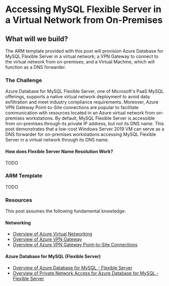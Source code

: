 # Accessing MySQL Flexible Server in a Virtual Network from On-Premises

## What will we build?

The ARM template provided with this post will provision Azure Database for MySQL Flexible Server in a virtual network; a VPN Gateway to connect to the virtual network from on-premises; and a Virtual Machine, which will function as a DNS forwarder.

### The Challenge

Azure Database for MySQL Flexible Server, one of Microsoft's PaaS MySQL offerings, supports a native virtual network deployment to avoid data exfiltration and meet industry compliance requirements. Moreover, Azure VPN Gateway Point-to-Site connections are popular to facilitate communication with resources located in an Azure virtual network from on-premises workstations. By default, MySQL Flexible Server is accessible from on-premises through its private IP address, but not its DNS name. This post demonstrates that a low-cost Windows Server 2019 VM can serve as a DNS forwarder for on-premises workstations accessing MySQL Flexible Server in a virtual network through its DNS name.  

#### How does Flexible Server Name Resolution Work?

TODO

### ARM Template

TODO

### Resources

This post assumes the following fundamental knowledge:

#### Networking

- [Overview of Azure Virtual Networking](https://docs.microsoft.com/azure/virtual-network/virtual-networks-overview)
- [Overview of Azure VPN Gateway](https://docs.microsoft.com/azure/vpn-gateway/vpn-gateway-about-vpngateways)
- [Overview of Azure VPN Gateway Point-to-Site Connections](https://docs.microsoft.com/azure/vpn-gateway/point-to-site-about)

#### Azure Database for MySQL (Flexible Server)

- [Overview of Azure Database for MySQL - Flexible Server](https://docs.microsoft.com/azure/mysql/flexible-server/overview)
- [Overview of Private Network Access for Azure Database for MySQL - Flexible Server](https://docs.microsoft.com/azure/mysql/flexible-server/concepts-networking-vnet)
